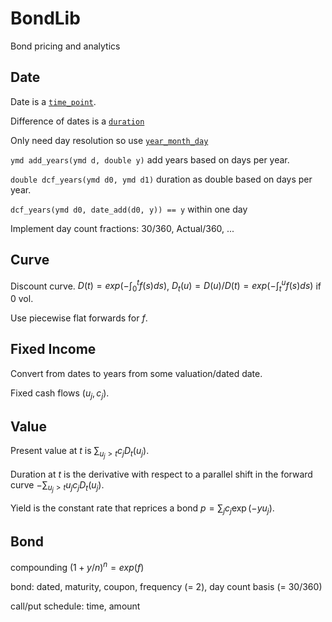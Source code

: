# BondLib

Bond pricing and analytics

## Date

Date is a [`time_point`](https://en.cppreference.com/w/cpp/chrono/time_point).

Difference of dates is a [`duration`](https://en.cppreference.com/w/cpp/chrono/duration)

Only need day resolution so use [`year_month_day`](https://en.cppreference.com/w/cpp/chrono/year_month_day)

`ymd add_years(ymd d, double y)` add years based on days per year.

`double dcf_years(ymd d0, ymd d1)` duration as double based on days per year.

`dcf_years(ymd d0, date_add(d0, y)) == y` within one day

Implement day count fractions: 30/360, Actual/360, ...  

## Curve 

Discount curve. $D(t) = exp(-\int_0^t f(s) ds)$, 
$D_t(u) = D(u)/D(t) = exp(-\int_t^u f(s) ds)$ if 0 vol.

Use piecewise flat forwards for $f$.

## Fixed Income

Convert from dates to years from some valuation/dated date.

Fixed cash flows $(u_j, c_j)$.

## Value

Present value at $t$ is $\sum_{u_j > t} c_j D_t(u_j)$.

Duration at $t$ is the derivative with respect to a parallel shift 
in the forward curve $-\sum_{u_j > t} u_j c_j D_t(u_j)$.

Yield is the constant rate that reprices a bond $p = \sum_j c_j \exp(-y u_j)$.

## Bond

compounding $(1 + y/n)^n = exp(f)$

bond: dated, maturity, coupon, frequency (= 2), day count basis (= 30/360)

call/put schedule: time, amount


